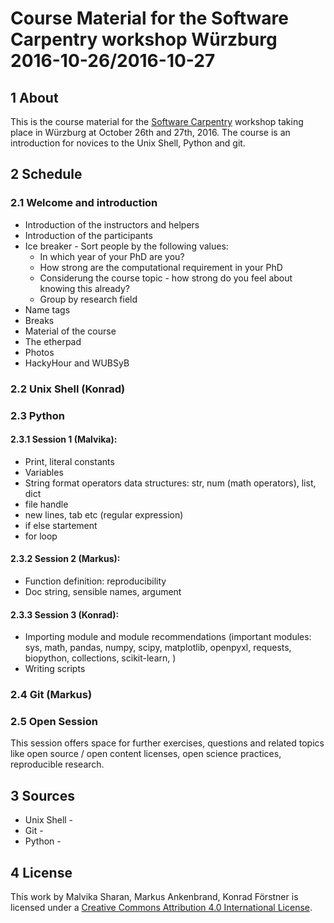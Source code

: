# Course Material for the Software Carpentry workshop Würzburg 2016-10-26/2016-10-27

## 1 About

This is the course material for the [Software
Carpentry](http://software-carpentry.org/) workshop taking place in
Würzburg at October 26th and 27th, 2016. The course is an introduction
for novices to the Unix Shell, Python and git.

## 2 Schedule

### 2.1 Welcome and introduction 

- Introduction of the instructors and helpers
- Introduction of the participants
- Ice breaker - Sort people by the following values:
    - In which year of your PhD are you?
    - How strong are the computational requirement in your PhD
    - Considerung the course topic - how strong do you feel about knowing this already?
    - Group by research field
- Name tags
- Breaks
- Material of the course
- The etherpad
- Photos
- HackyHour and WUBSyB

### 2.2 Unix Shell (Konrad)

### 2.3 Python

#### 2.3.1 Session 1 (Malvika):

- Print, literal constants
- Variables
- String format operators data structures: str, num (math operators), list, dict
- file handle
- new lines, tab etc (regular expression)
- if else startement
- for loop

#### 2.3.2 Session 2 (Markus):

- Function definition: reproducibility
- Doc string, sensible names, argument

#### 2.3.3 Session 3 (Konrad):

- Importing module and module recommendations (important modules: sys,
   math, pandas, numpy, scipy, matplotlib, openpyxl, requests,
   biopython, collections, scikit-learn, )
- Writing scripts

### 2.4 Git (Markus)


### 2.5 Open Session

This session offers space for further exercises, questions and related
topics like open source / open content licenses, open science practices,
reproducible research.

## 3 Sources

- Unix Shell -
- Git -
- Python -

## 4 License

This work by Malvika Sharan, Markus Ankenbrand, Konrad Förstner is
licensed under a [Creative Commons Attribution 4.0 International
License](https://creativecommons.org/licenses/by/4.0/).

